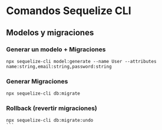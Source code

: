 # Comandos Sequelize CLI
## Modelos y migraciones
### Generar un modelo + Migraciones
```
npx sequelize-cli model:generate --name User --attributes name:string,email:string,password:string
```
### Generar Migraciones
```
npx sequelize-cli db:migrate
```
### Rollback (revertir migraciones)

````
npx sequelize-cli db:migrate:undo
```